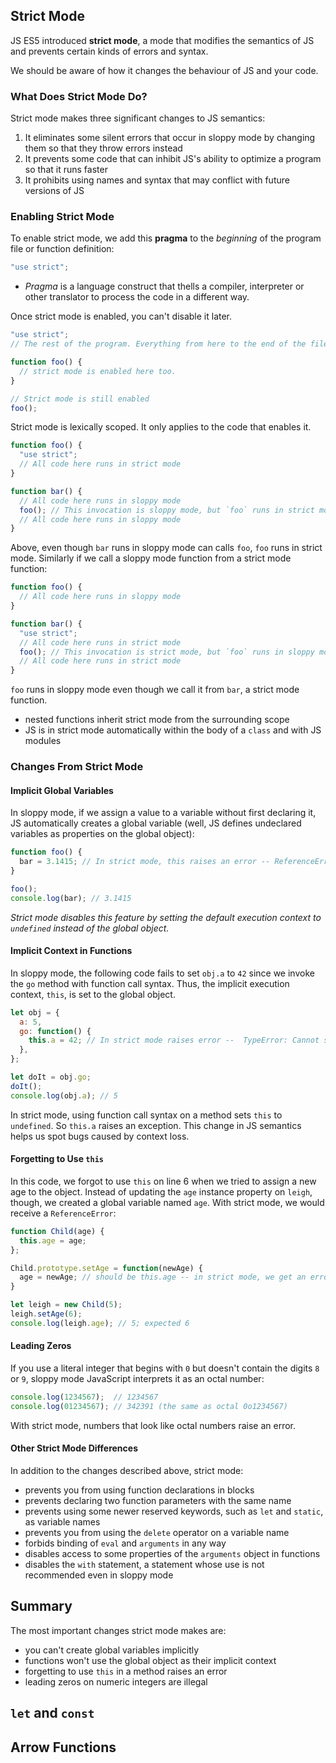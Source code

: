 ## Strict Mode

JS ES5 introduced **strict mode**, a mode that modifies the semantics of JS and prevents certain kinds of errors and syntax.

We should be aware of how it changes the behaviour of JS and your code.

### What Does Strict Mode Do?

Strict mode makes three significant changes to JS semantics:
1) It eliminates some silent errors that occur in sloppy mode by changing them so that they throw errors instead
2) It prevents some code that can inhibit JS's ability to optimize a program so that it runs faster
3) It prohibits using names and syntax that may conflict with future versions of JS

### Enabling Strict Mode

To enable strict mode, we add this **pragma** to the *beginning* of the program file or function definition:
``` js 
"use strict";
```

- *Pragma* is a language construct that thells a compiler, interpreter or other translator to process the code in a different way. 

Once strict mode is enabled, you can't disable it later.
``` js
"use strict";
// The rest of the program. Everything from here to the end of the file runs in strict mode.

function foo() {
  // strict mode is enabled here too.
}

// Strict mode is still enabled
foo();
```

Strict mode is lexically scoped. It only applies to the code that enables it.
``` js
function foo() {
  "use strict";
  // All code here runs in strict mode
}

function bar() {
  // All code here runs in sloppy mode
  foo(); // This invocation is sloppy mode, but `foo` runs in strict mode
  // All code here runs in sloppy mode
}
```
Above, even though `bar` runs in sloppy mode can calls `foo`, `foo` runs in strict mode. Similarly if we call a sloppy mode function from a strict mode function:
``` js
function foo() {
  // All code here runs in sloppy mode
}

function bar() {
  "use strict";
  // All code here runs in strict mode
  foo(); // This invocation is strict mode, but `foo` runs in sloppy mode
  // All code here runs in strict mode
}
```
`foo` runs in sloppy mode even though we call it from `bar`, a strict mode function.


- nested functions inherit strict mode from the surrounding scope
- JS is in strict mode automatically within the body of a `class` and with JS modules

### Changes From Strict Mode

#### Implicit Global Variables

In sloppy mode, if we assign a value to a variable without first declaring it, JS automatically creates a global variable (well, JS defines undeclared variables as properties on the global object):
``` js
function foo() {
  bar = 3.1415; // In strict mode, this raises an error -- ReferenceError: bar is not defined
}

foo();
console.log(bar); // 3.1415
```

*Strict mode disables this feature by setting the default execution context to `undefined` instead of the global object.* 

#### Implicit Context in Functions

In sloppy mode, the following code fails to set `obj.a` to `42` since we invoke the `go` method with function call syntax. Thus, the implicit execution context, `this`, is set to the global object.

``` js
let obj = {
  a: 5,
  go: function() {
    this.a = 42; // In strict mode raises error --  TypeError: Cannot set property 'a' of undefined
  },
};

let doIt = obj.go;
doIt();
console.log(obj.a); // 5
```

In strict mode, using function call syntax on a method sets `this` to `undefined`. So `this.a` raises an exception. This change in JS semantics helps us spot bugs caused by context loss. 

#### Forgetting to Use `this`

In this code, we forgot to use `this` on line 6 when we tried to assign a new age to the object. Instead of updating the `age` instance property on `leigh`, though, we created a global variable named `age`. With strict mode, we would receive a `ReferenceError`:
``` js
function Child(age) {
  this.age = age;
};

Child.prototype.setAge = function(newAge) {
  age = newAge; // should be this.age -- in strict mode, we get an error -- ReferenceError: age is not defined
}

let leigh = new Child(5);
leigh.setAge(6);
console.log(leigh.age); // 5; expected 6
```

#### Leading Zeros

If you use a literal integer that begins with `0` but doesn't contain the digits `8` or `9`, sloppy mode JavaScript interprets it as an octal number:
``` js
console.log(1234567);  // 1234567
console.log(01234567); // 342391 (the same as octal 0o1234567)
```

With strict mode, numbers that look like octal numbers raise an error.

#### Other Strict Mode Differences

In addition to the changes described above, strict mode:
- prevents you from using function declarations in blocks
- prevents declaring two function parameters with the same name
- prevents using some newer reserved keywords, such as `let` and `static`, as variable names
- prevents you from using the `delete` operator on a variable name
- forbids binding of `eval` and `arguments` in any way
- disables access to some properties of the `arguments` object in functions
- disables the `with` statement, a statement whose use is not recommended even in sloppy mode

## Summary

The most important changes strict mode makes are:
- you can't create global variables implicitly
- functions won't use the global object as their implicit context
- forgetting to use `this` in a method raises an error
- leading zeros on numeric integers are illegal 


## `let` and `const`

## Arrow Functions